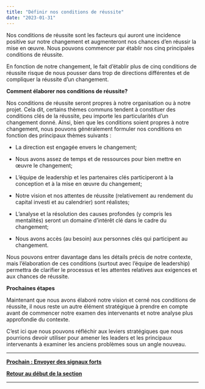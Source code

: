 ```yaml
---
title: "Définir nos conditions de réussite"
date: "2023-01-31"
---
```


Nos conditions de réussite sont les facteurs qui auront une incidence positive sur notre changement et augmenteront nos chances d’en réussir la mise en œuvre. Nous pouvons commencer par établir nos cinq principales conditions de réussite.

En fonction de notre changement, le fait d’établir plus de cinq conditions de réussite risque de nous pousser dans trop de directions différentes et de compliquer la réussite d’un changement.

**Comment élaborer nos conditions de réussite?**

Nos conditions de réussite seront propres à notre organisation ou à notre projet. Cela dit, certains thèmes communs tendent à constituer des conditions clés de la réussite, peu importe les particularités d’un changement donné. Ainsi, bien que les conditions soient propres à notre changement, nous pouvons généralement formuler nos conditions en fonction des principaux thèmes suivants :

- La direction est engagée envers le changement;

- Nous avons assez de temps et de ressources pour bien mettre en œuvre le changement;

- L’équipe de leadership et les partenaires clés participeront à la conception et à la mise en œuvre du changement;

- Notre vision et nos attentes de réussite (relativement au rendement du capital investi et au calendrier) sont réalistes;

- L’analyse et la résolution des causes profondes (y compris les mentalités) seront un domaine d’intérêt clé dans le cadre du changement;

- Nous avons accès (au besoin) aux personnes clés qui participent au changement.

Nous pouvons entrer davantage dans les détails précis de notre contexte, mais l’élaboration de ces conditions (surtout avec l’équipe de leadership) permettra de clarifier le processus et les attentes relatives aux exigences et aux chances de réussite.

**Prochaines étapes**

Maintenant que nous avons élaboré notre vision et cerné nos conditions de réussite, il nous reste un autre élément stratégique à prendre en compte avant de commencer notre examen des intervenants et notre analyse plus approfondie du contexte.

C’est ici que nous pouvons réfléchir aux leviers stratégiques que nous pourrions devoir utiliser pour amener les leaders et les principaux intervenants à examiner les anciens problèmes sous un angle nouveau.

* * *

[******Prochain : Envoyer des signaux forts******](/envoyer-des-signaux-forts/)

[**Retour au début de la section**](/jeter-les-bases-dun-changement-reussi/)

* * *
